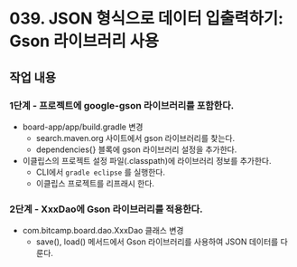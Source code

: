 # 039. JSON 형식으로 데이터 입출력하기: Gson 라이브러리 사용

## 작업 내용

### 1단계 - 프로젝트에 google-gson 라이브러리를 포함한다.

- board-app/app/build.gradle 변경
  - search.maven.org 사이트에서 gson 라이브러리를 찾는다.
  - dependencies{} 블록에 gson 라이브러리 설정을 추가한다.
- 이클립스의 프로젝트 설정 파일(.classpath)에 라이브러리 정보를 추가한다.
  - CLI에서 `gradle eclipse` 를 실행한다.
  - 이클립스 프로젝트를 리프래시 한다.

### 2단계 - XxxDao에 Gson 라이브러리를 적용한다.

- com.bitcamp.board.dao.XxxDao 클래스 변경
  - save(), load() 메서드에서 Gson 라이브러리를 사용하여 JSON 데이터를 다룬다.
